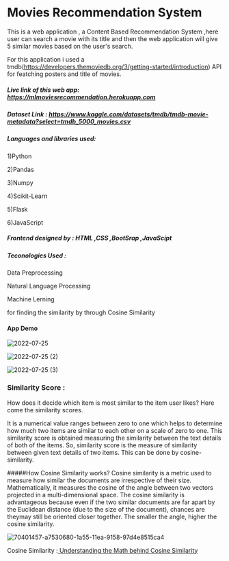 # Movies Recommendation System 

This is a web application , a Content Based Recommendation System ,here user can search a movie with its title and then  the web  application will give 5 similar movies based on the user's search.

For this application i used a tmdb(https://developers.themoviedb.org/3/getting-started/introduction)  API for featching  posters and title of  movies.

##### Live link of this web app: https://mlmoviesrecommendation.herokuapp.com

##### Dataset Link : https://www.kaggle.com/datasets/tmdb/tmdb-movie-metadata?select=tmdb_5000_movies.csv

##### Languages and libraries used:
  1)Python 
  
  2)Pandas
  
  3)Numpy
  
  4)Scikit-Learn
  
  5)Flask
  
  6)JavaScript
  
  ##### Frontend designed by : HTML  ,CSS  ,BootSrap  ,JavaScipt
  ##### Teconologies Used : 
  
  Data Preprocessing
  
  Natural Language Processing
  
  Machine Lerning
  
  
  for finding the similarity by through Cosine Similarity
  
  #### App Demo
  
  ![2022-07-25](https://user-images.githubusercontent.com/64775171/180815062-ea07045d-5441-4d06-a168-bfdfebe114b3.png)

![2022-07-25 (2)](https://user-images.githubusercontent.com/64775171/180815172-698ee6d0-4132-4ef5-b8c8-193dd3ab364b.png)

![2022-07-25 (3)](https://user-images.githubusercontent.com/64775171/180815262-c4c24f82-5968-413b-b220-04d0347724a0.png)

### Similarity Score :
How does it decide which item is most similar to the item user likes? Here come the similarity scores.

It is a numerical value ranges between zero to one which helps to determine how much two items are similar to each other on a scale of zero to one. This similarity score is obtained measuring the similarity between the text details of both of the items. So, similarity score is the measure of similarity between given text details of two items. This can be done by cosine-similarity.

#####How Cosine Similarity works?
Cosine similarity is a metric used to measure how similar the documents are irrespective of their size. Mathematically, it measures the cosine of the angle between two vectors projected in a multi-dimensional space. The cosine similarity is advantageous because even if the two similar documents are far apart by the Euclidean distance (due to the size of the document), chances are theymay still be oriented closer together. The smaller the angle, higher the cosine similarity.

![70401457-a7530680-1a55-11ea-9158-97d4e8515ca4](https://user-images.githubusercontent.com/64775171/180818286-a8281f5f-edc0-44f1-a9f5-cbda9a77e378.png)


Cosine Similarity :[ Understanding the Math behind Cosine Similarity](https://www.youtube.com/watch?v=ieMjGVYw9ag)
